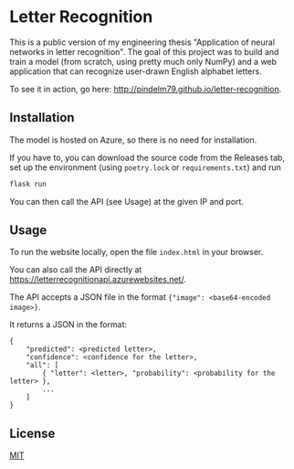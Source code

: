 # Letter Recognition

This is a public version of my engineering thesis "Application of neural networks in letter recognition". The goal of this project was to build and train a model (from scratch, using pretty much only NumPy) and a web application that can recognize user-drawn English alphabet letters.

To see it in action, go here: http://pindelm79.github.io/letter-recognition.

## Installation

The model is hosted on Azure, so there is no need for installation.

If you have to, you can download the source code from the Releases tab, set up the environment (using ```poetry.lock``` or ```requirements.txt```) and run 
```bash 
flask run
```
You can then call the API (see Usage) at the given IP and port.

## Usage

To run the website locally, open the file ```index.html``` in your browser.

You can also call the API directly at https://letterrecognitionapi.azurewebsites.net/.

The API accepts a JSON file in the format ```{"image": <base64-encoded image>}```.

It returns a JSON in the format:
```
{
    "predicted": <predicted letter>, 
    "confidence": <confidence for the letter>,
    "all": [
        { "letter": <letter>, "probability": <probability for the letter> },
        ...
    ]
}
```

## License
[MIT](https://choosealicense.com/licenses/mit/)
